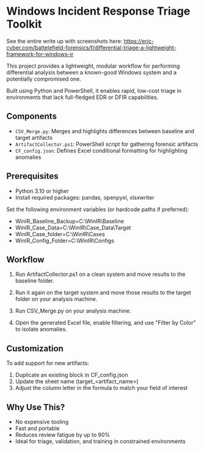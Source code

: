 # Windows Incident Response Triage Toolkit

See the entire write up with screenshots here: https://eric-cyber.com/battelefield-forensics/f/differential-triage-a-lightweight-framework-for-windows-ir

This project provides a lightweight, modular workflow for performing differential analysis between a known-good Windows system and a potentially compromised one.

Built using Python and PowerShell, it enables rapid, low-cost triage in environments that lack full-fledged EDR or DFIR capabilities.

## Components

- `CSV_Merge.py`: Merges and highlights differences between baseline and target artifacts
- `ArtifactCollector.ps1`: PowerShell script for gathering forensic artifacts
- `CF_config.json`: Defines Excel conditional formatting for highlighting anomalies

## Prerequisites

- Python 3.10 or higher
- Install required packages: pandas, openpyxl, xlsxwriter

Set the following environment variables (or hardcode paths if preferred):

- WinIR_Baseline_Backup=C:\WinIR\Baseline
- WinIR_Case_Data=C:\WinIR\Case_Data\Target
- WinIR_Case_folder=C:\WinIR\Cases
- WinIR_Config_Folder=C:\WinIR\Configs


## Workflow

1. Run ArtifactCollector.ps1 on a clean system and move results to the baseline folder.

2. Run it again on the target system and move those results to the target folder on your analysis machine.

3. Run CSV_Merge.py on your analysis machine.

4. Open the generated Excel file, enable filtering, and use "Filter by Color" to isolate anomalies.

## Customization

To add support for new artifacts:

1. Duplicate an existing block in CF_config.json
2. Update the sheet name (target_<artifact_name>)
3. Adjust the column letter in the formula to match your field of interest

## Why Use This?

- No expensive tooling
- Fast and portable
- Reduces review fatigue by up to 90%
- Ideal for triage, validation, and training in constrained environments
